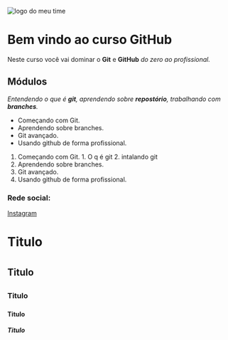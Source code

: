 ![logo do meu time](https://sujeitoprogramador.com/wp-content/uploads/2021/04/gitimage.png)

# Bem vindo ao curso GitHub
Neste curso você vai dominar o **Git** e **GitHub** _do zero ao profissional._

## Módulos
_Entendendo o que é **git**, aprendendo sobre **repostório**, trabalhando com **branches**._

* Começando com Git.
* Aprendendo sobre branches.
* Git avançado.
* Usando github de forma profissional.


1. Começando com Git.
        1. O q é git
        2. intalando git
2. Aprendendo sobre branches.
3. Git avançado.
4. Usando github de forma profissional.

### Rede social:
[Instagram](https://instagram.com/thiago.ribeirot)


# Titulo <h1>

## Titulo <h2>

### Titulo <h3>

#### Titulo <h4>

##### Titulo <h5>

